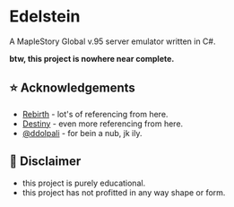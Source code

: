 # Edelstein
A MapleStory Global v.95 server emulator written in C#.

**btw, this project is nowhere near complete.**

## ⭐️ Acknowledgements
* [Rebirth](https://github.com/RajanGrewal/Rebirth) - lot's of referencing from here.
* [Destiny](https://github.com/Fraysa/Destiny) - even more referencing from here.
* [@ddolpali](https://github.com/ddolpali) - for bein a nub, jk ily.

## 🚨 Disclaimer
* this project is purely educational.
* this project has not profitted in any way shape or form.
